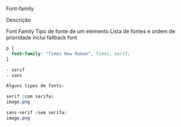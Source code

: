 Font-family

Descrição

Font Family
Tipo de fonte de um elemento
Lista de fontes e ordem de prioridade
inclui fallback font

```css
p {
  font-family: "Times New Roman", Times, serif;
}

- serif
- sans

Alguns tipos de fonts:

serif (com serifa)
image.png

sans-serif (sem serifa)
image.png

